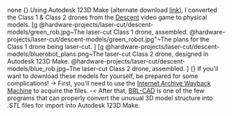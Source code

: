 none
{} Using Autodesk 123D Make (alternate download <a href="https://autodesk-123d-make.en.lo4d.com/windows">link</a>), I converted the Class 1 & Class 2 drones from the <a href="https://www.interplay.com/">Descent</a> video game to physical models.
[g
 @hardware-projects/laser-cut/descent-models/green_rob.jpg~The laser-cut Class 1 drone, assembled.
 @hardware-projects/laser-cut/descent-models/green_robot.jpg"~The plans for the Class 1 drone being laser-cut.
]
[g
 @hardware-projects/laser-cut/descent-models/bluerobot_plans.png~The laser-cut Class 2 drone, designed in Autodesk 123D Make.
 @hardware-projects/laser-cut/descent-models/blue_rob.jpg~The laser-cut Class 2 drone, assembled.
]
{} If you'll want to download these models for yourself, be prepared for some complications!
-> First, you'll need to use the <a href="https://archive.org">Internet Archive Wayback Machine</a> to acquire the files.
-< After that, <a href="https://brlcad.org">BRL-CAD</a> is one of the few programs that can properly convert the unusual 3D model structure into <i>.STL</i> files for import into Autodesk 123D Make.